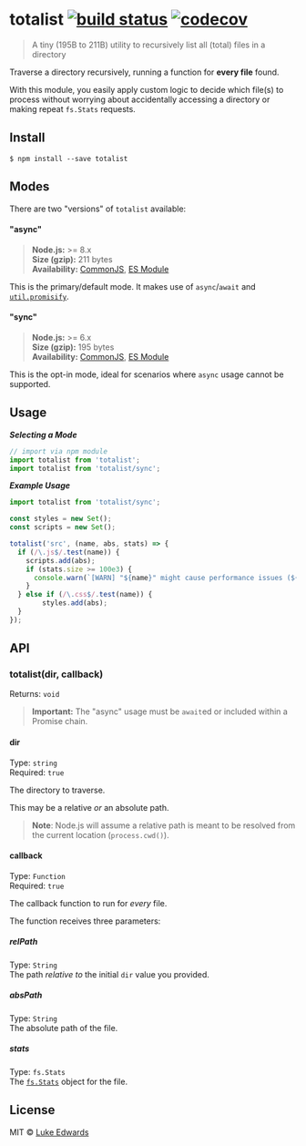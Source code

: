 # totalist [![build status](https://badgen.now.sh/github/status/lukeed/totalist)](https://github.com/lukeed/totalist/actions) [![codecov](https://badgen.now.sh/codecov/c/github/lukeed/totalist)](https://codecov.io/gh/lukeed/totalist)

> A tiny (195B to 211B) utility to recursively list all (total) files in a directory

Traverse a directory recursively, running a function for **every file** found.

With this module, you easily apply custom logic to decide which file(s) to process without worrying about accidentally accessing a directory or making repeat `fs.Stats` requests.

## Install

```
$ npm install --save totalist
```


## Modes

There are two "versions" of `totalist` available:

#### "async"
> **Node.js:** >= 8.x<br>
> **Size (gzip):** 211 bytes<br>
> **Availability:** [CommonJS](https://unpkg.com/totalist/dist/index.js), [ES Module](https://unpkg.com/totalist/dist/index.mjs)

This is the primary/default mode. It makes use of `async`/`await` and [`util.promisify`](https://nodejs.org/api/util.html#util_util_promisify_original).

#### "sync"
> **Node.js:** >= 6.x<br>
> **Size (gzip):** 195 bytes<br>
> **Availability:** [CommonJS](https://unpkg.com/totalist/sync/index.js), [ES Module](https://unpkg.com/totalist/sync/index.mjs)

This is the opt-in mode, ideal for scenarios where `async` usage cannot be supported.


## Usage

***Selecting a Mode***

```js
// import via npm module
import totalist from 'totalist';
import totalist from 'totalist/sync';
```

***Example Usage***

```js
import totalist from 'totalist/sync';

const styles = new Set();
const scripts = new Set();

totalist('src', (name, abs, stats) => {
  if (/\.js$/.test(name)) {
    scripts.add(abs);
    if (stats.size >= 100e3) {
      console.warn(`[WARN] "${name}" might cause performance issues (${stats.size})`;)
    }
  } else if (/\.css$/.test(name)) {
		styles.add(abs);
  }
});
```


## API

### totalist(dir, callback)
Returns: `void`

> **Important:** The "async" usage must be `await`ed or included within a Promise chain.

#### dir
Type: `string`<br>
Required: `true`

The directory to traverse.

This may be a relative _or_ an absolute path.

> **Note**: Node.js will assume a relative path is meant to be resolved from the current location (`process.cwd()`).

#### callback
Type: `Function`<br>
Required: `true`

The callback function to run for _every_ file.

The function receives three parameters:

##### relPath
Type: `String`<br>
The path _relative to_ the initial `dir` value you provided.

##### absPath
Type: `String`<br>
The absolute path of the file.

##### stats
Type: `fs.Stats`<br>
The [`fs.Stats`](https://nodejs.org/api/fs.html#fs_class_fs_stats) object for the file.


## License

MIT © [Luke Edwards](https://lukeed.com)
